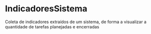 # IndicadoresSistema
Coleta de indicadores extraídos de um sistema, de forma a visualizar a quantidade de tarefas planejadas e encerradas

